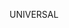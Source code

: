 UNIVERSAL

<!---
Allprints/Allprints is a ✨ special ✨ repository because its `README.md` (this file) appears on your GitHub profile.
You can click the Preview link to take a look at your changes.
--->
